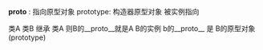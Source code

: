 __proto__  : 指向原型对象
prototype: 构造器原型对象 被实例指向 

类A
类B 继承 类A 
则B的__proto__就是A
B的实例 b的__proto__ 是 B的原型对象(prototype)